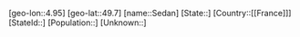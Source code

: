 ﻿---
location: [49.7,4.95]
type: City
tags:
- geo/City


SpocWebEntityId: 34162
isDeleted: false
confidential: public

---
[geo-lon::4.95]
[geo-lat::49.7]
[name::Sedan]
[State::]
[Country::[[France]]]
[StateId::]
[Population::]
[Unknown::]

